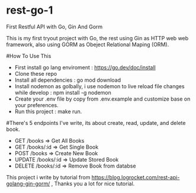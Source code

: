 # rest-go-1
First Restful API with Go, Gin And Gorm

This is my first tryout project with Go, the rest using Gin as HTTP web web framework, also using GORM as Obeject Relational Maping (ORM).

#How To Use This

- First install go lang enviroment : https://go.dev/doc/install
- Clone these repo
- Install all dependencies : go mod download
- Install nodemon as golbally, i use nodemon to live reload file changes while develop : npm install -g nodemon
- Create your .env file by copy from .env.example and customize base on your preferences.
- Run this project : make run.

#There's 5 endpoints I've write, its about create, read, update, and delete book.
- GET /books        => Get All Books
- GET /books/:id    => Get Single Book
- POST /books       => Create New Book
- UPDATE /books/:id => Update Stored Book
- DELETE /books/:id => Remove Book from databse

This project i write by tutorial from https://blog.logrocket.com/rest-api-golang-gin-gorm/ , Thanks you a lot for nice tutorial.
